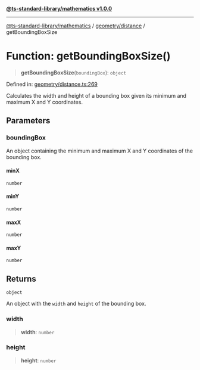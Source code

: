 [**@ts-standard-library/mathematics v1.0.0**](../../../README.md)

***

[@ts-standard-library/mathematics](../../../README.md) / [geometry/distance](../README.md) / getBoundingBoxSize

# Function: getBoundingBoxSize()

> **getBoundingBoxSize**(`boundingBox`): `object`

Defined in: [geometry/distance.ts:269](https://github.com/gabaudette/ts-stdlib/blob/ea80ba1db09c741e99f8cb19e94e5a29b81b623b/packages/mathematics/src/geometry/distance.ts#L269)

Calculates the width and height of a bounding box given its minimum and maximum X and Y coordinates.

## Parameters

### boundingBox

An object containing the minimum and maximum X and Y coordinates of the bounding box.

#### minX

`number`

#### minY

`number`

#### maxX

`number`

#### maxY

`number`

## Returns

`object`

An object with the `width` and `height` of the bounding box.

### width

> **width**: `number`

### height

> **height**: `number`
